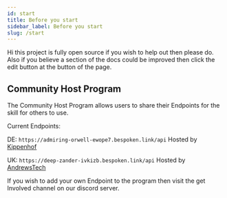 ```yaml
---
id: start
title: Before you start
sidebar_label: Before you start
slug: /start
---
```


Hi this project is fully open source if you wish to help out then please do.
Also if you believe a section of the docs could be improved then click the edit button at the button of the page.

## Community Host Program

The Community Host Program allows users to share their Endpoints for the skill for others to use.

Current Endpoints:

DE: ``` https://admiring-orwell-ewope7.bespoken.link/api ``` 
Hosted by [Kippenhof](https://github.com/Kippenhof)


UK: ``` https://deep-zander-ivkizb.bespoken.link/api ``` 
Hosted by [AndrewsTech](https://github.com/andrewstech)



If you wish to add your own Endpoint to the program then visit the get Involved channel on our discord server.




